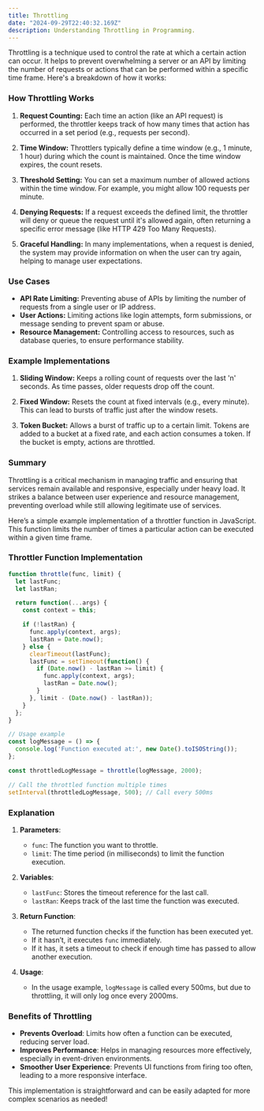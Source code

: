 ```yaml
---
title: Throttling
date: "2024-09-29T22:40:32.169Z"
description: Understanding Throttling in Programming.
---
```


Throttling is a technique used to control the rate at which a certain action can occur. It helps to prevent overwhelming a server or an API by limiting the number of requests or actions that can be performed within a specific time frame. Here's a breakdown of how it works:

### How Throttling Works

1. **Request Counting:** Each time an action (like an API request) is performed, the throttler keeps track of how many times that action has occurred in a set period (e.g., requests per second).

2. **Time Window:** Throttlers typically define a time window (e.g., 1 minute, 1 hour) during which the count is maintained. Once the time window expires, the count resets.

3. **Threshold Setting:** You can set a maximum number of allowed actions within the time window. For example, you might allow 100 requests per minute.

4. **Denying Requests:** If a request exceeds the defined limit, the throttler will deny or queue the request until it's allowed again, often returning a specific error message (like HTTP 429 Too Many Requests).

5. **Graceful Handling:** In many implementations, when a request is denied, the system may provide information on when the user can try again, helping to manage user expectations.

### Use Cases

- **API Rate Limiting:** Preventing abuse of APIs by limiting the number of requests from a single user or IP address.
- **User Actions:** Limiting actions like login attempts, form submissions, or message sending to prevent spam or abuse.
- **Resource Management:** Controlling access to resources, such as database queries, to ensure performance stability.

### Example Implementations

1. **Sliding Window:** Keeps a rolling count of requests over the last 'n' seconds. As time passes, older requests drop off the count.
  
2. **Fixed Window:** Resets the count at fixed intervals (e.g., every minute). This can lead to bursts of traffic just after the window resets.

3. **Token Bucket:** Allows a burst of traffic up to a certain limit. Tokens are added to a bucket at a fixed rate, and each action consumes a token. If the bucket is empty, actions are throttled.

### Summary

Throttling is a critical mechanism in managing traffic and ensuring that services remain available and responsive, especially under heavy load. It strikes a balance between user experience and resource management, preventing overload while still allowing legitimate use of services.

Here’s a simple example implementation of a throttler function in JavaScript. This function limits the number of times a particular action can be executed within a given time frame.

### Throttler Function Implementation

```javascript
function throttle(func, limit) {
  let lastFunc;
  let lastRan;

  return function(...args) {
    const context = this;

    if (!lastRan) {
      func.apply(context, args);
      lastRan = Date.now();
    } else {
      clearTimeout(lastFunc);
      lastFunc = setTimeout(function() {
        if (Date.now() - lastRan >= limit) {
          func.apply(context, args);
          lastRan = Date.now();
        }
      }, limit - (Date.now() - lastRan));
    }
  };
}

// Usage example
const logMessage = () => {
  console.log('Function executed at:', new Date().toISOString());
};

const throttledLogMessage = throttle(logMessage, 2000);

// Call the throttled function multiple times
setInterval(throttledLogMessage, 500); // Call every 500ms
```

### Explanation

1. **Parameters**:
   - `func`: The function you want to throttle.
   - `limit`: The time period (in milliseconds) to limit the function execution.

2. **Variables**:
   - `lastFunc`: Stores the timeout reference for the last call.
   - `lastRan`: Keeps track of the last time the function was executed.

3. **Return Function**:
   - The returned function checks if the function has been executed yet.
   - If it hasn’t, it executes `func` immediately.
   - If it has, it sets a timeout to check if enough time has passed to allow another execution.

4. **Usage**:
   - In the usage example, `logMessage` is called every 500ms, but due to throttling, it will only log once every 2000ms.

### Benefits of Throttling

- **Prevents Overload**: Limits how often a function can be executed, reducing server load.
- **Improves Performance**: Helps in managing resources more effectively, especially in event-driven environments.
- **Smoother User Experience**: Prevents UI functions from firing too often, leading to a more responsive interface.

This implementation is straightforward and can be easily adapted for more complex scenarios as needed!
